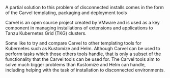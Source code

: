 A partial solution to this problem of disconnected installs comes in the form
of the Carvel templating, packaging and deployment tools

Carvel is an open source project created by VMware and is used as a key
component in managing installations of extensions and applications to Tanzu
Kubernetes Grid (TKG) clusters.

Some like to try and compare Carvel to other templating tools for Kubernetes
such as Kustomize and Helm. Although Carvel can be used to perform tasks
which those others tools handle, that is only a subset of the functionality
that the Carvel tools can be used for. The Carvel tools aim to solve much
bigger problems than Kustomize and Helm can handle, including helping with
the task of installation to disconnected environments.
